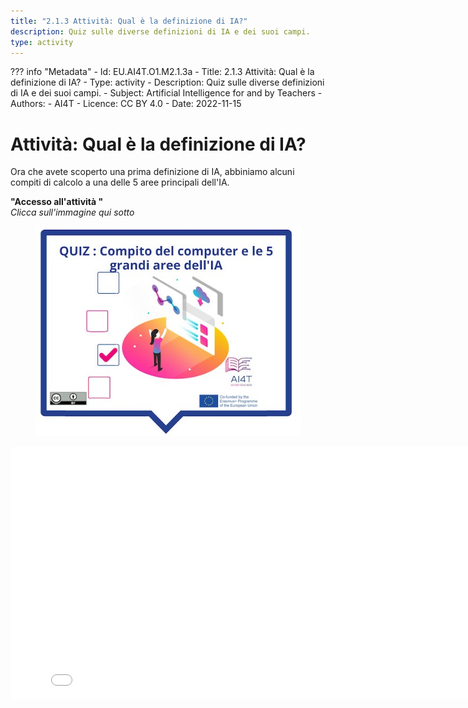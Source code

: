 ```yaml
---
title: "2.1.3 Attività: Qual è la definizione di IA?"
description: Quiz sulle diverse definizioni di IA e dei suoi campi.
type: activity
---
```

??? info "Metadata"
    - Id: EU.AI4T.O1.M2.1.3a
    - Title: 2.1.3 Attività: Qual è la definizione di IA?
    - Type: activity
    - Description: Quiz sulle diverse definizioni di IA e dei suoi campi.
    - Subject: Artificial Intelligence for and by Teachers
    - Authors:
        - AI4T 
    - Licence: CC BY 4.0
    - Date: 2022-11-15


# Attività: Qual è la definizione di IA?

Ora che avete scoperto una prima definizione di IA, abbiniamo alcuni compiti di calcolo a una delle 5 aree principali dell'IA.

**"Accesso all'attività "**  
_Clicca sull'immagine qui sotto_
<figure>
  <img src="Images/VisuelQUIZComputerstasksandthe5bigsareasinAI-IT.jpg" alt="Illustration of AI definition quiz"/>  
</figure>

<center><iframe width="818" height="404" src="2-1-3-Quiz-definition-of-ai/2-1-3-Quiz-5-big-ideas-in-AI.html" frameborder="0" allowfullscreen></iframe></center>
